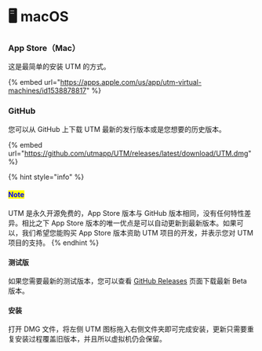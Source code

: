 # 🖥 macOS

### App Store（Mac）

这是最简单的安装 UTM 的方式。

{% embed url="https://apps.apple.com/us/app/utm-virtual-machines/id1538878817" %}

### GitHub

您可以从 GitHub 上下载 UTM 最新的发行版本或是您想要的历史版本。

{% embed url="https://github.com/utmapp/UTM/releases/latest/download/UTM.dmg" %}

{% hint style="info" %}
#### <mark style="color:blue;">Note</mark>

UTM 是永久开源免费的，App Store 版本与 GitHub 版本相同，没有任何特性差异。相比之下 App Store 版本的唯一优点是可以自动更新到最新版本。如果可以，我们希望您能购买 App Store 版本资助 UTM 项目的开发，并表示您对 UTM 项目的支持。
{% endhint %}

#### 测试版

如果您需要最新的测试版本，您可以查看 [GitHub  Releases](https://github.com/utmapp/UTM/releases) 页面下载最新 Beta 版本。

#### 安装

打开 DMG 文件，将左侧 UTM 图标拖入右侧文件夹即可完成安装，更新只需要重复安装过程覆盖旧版本，并且所以虚拟机仍会保留。
